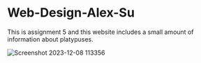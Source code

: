 # Web-Design-Alex-Su

This is assignment 5 and this website includes a small amount of information about platypuses.


![Screenshot 2023-12-08 113356](https://github.com/Alex-H-Su/Web-Design-Alex-Su/assets/144647424/f772c039-af15-4815-8017-da48b5f685e8)
